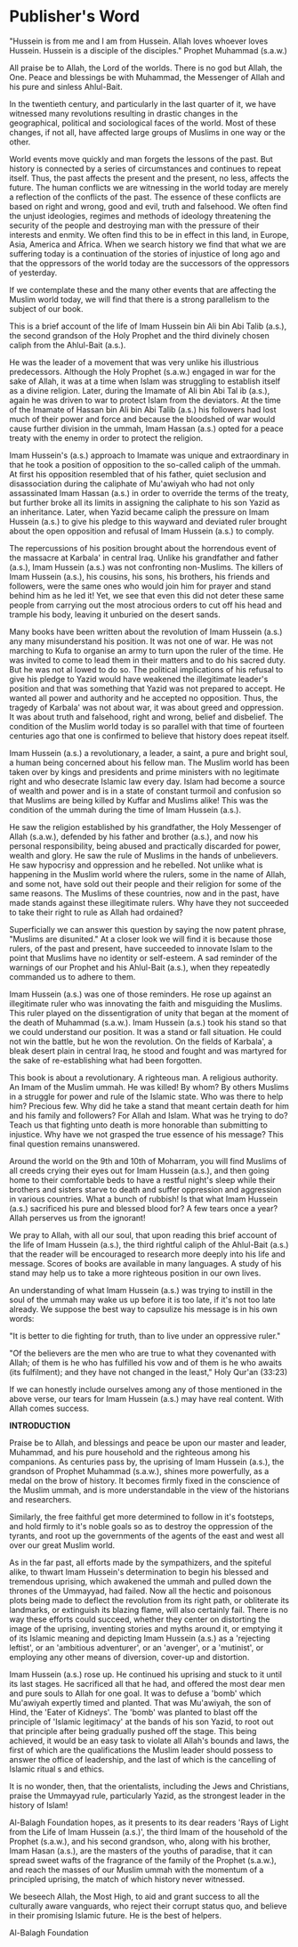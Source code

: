 Publisher's Word
================

"Hussein is from me and I am from Hussein. Allah loves whoever loves
Hussein. Hussein is a disciple of the disciples." Prophet Muhammad
(s.a.w.)

All praise be to Allah, the Lord of the worlds. There is no god but
Allah, the One. Peace and blessings be with Muhammad, the Messenger of
Allah and his pure and sinless Ahlul-Bait.

In the twentieth century, and particularly in the last quarter of it,
we have witnessed many revolutions resulting in drastic changes in the
geographical, political and sociological faces of the world. Most of
these changes, if not all, have affected large groups of Muslims in one
way or the other.

World events move quickly and man forgets the lessons of the past. But
history is connected by a series of circumstances and continues to
repeat itself. Thus, the past affects the present and the present, no
less, affects the future. The human conflicts we are witnessing in the
world today are merely a reflection of the conflicts of the past. The
essence of these conflicts are based on right and wrong, good and evil,
truth and falsehood.
We often find the unjust ideologies, regimes and methods of ideology
threatening the security of the people and destroying man with the
pressure of their interests and enmity. We often find this to be in
effect in this land, in Europe, Asia, America and Africa. When we search
history we find that what we are suffering today is a continuation of
the stories of injustice of long ago and that the oppressors of the
world today are the successors of the oppressors of yesterday.

If we contemplate these and the many other events that are affecting
the Muslim world today, we will find that there is a strong parallelism
to the subject of our book.

This is a brief account of the life of Imam Hussein bin Ali bin Abi
Talib (a.s.), the second grandson of the Holy Prophet and the third
divinely chosen caliph from the Ahlul-Bait (a.s.).

He was the leader of a movement that was very unlike his illustrious
predecessors. Although the Holy Prophet (s.a.w.) engaged in war for the
sake of Allah, it was at a time when Islam was struggling to establish
itself as a divine religion. Later, during the Imamate of Ali bin Abi
Tal ib (a.s.), again he was driven to war to protect Islam from the
deviators. At the time of the Imamate of Hassan bin Ali bin Abi Talib
(a.s.) his followers had lost much of their power and force and because
the bloodshed of war would cause further division in the ummah, Imam
Hassan (a.s.) opted for a peace treaty with the enemy in order to
protect the religion.

Imam Hussein's (a.s.) approach to Imamate was unique and extraordinary
in that he took a position of opposition to the so-called caliph of the
ummah. At first his opposition resembled that of his father, quiet
seclusion and disassociation during the caliphate of Mu'awiyah who had
not only assassinated Imam Hassan (a.s.) in order to override the terms
of the treaty, but further broke all its limits in assigning the
caliphate to his son Yazid as an inheritance. Later, when Yazid became
caliph the pressure on Imam Hussein (a.s.) to give his pledge to this
wayward and deviated ruler brought about the open opposition and refusal
of Imam Hussein (a.s.) to comply.

The repercussions of his position brought about the horrendous event of
the massacre at Karbala' in central Iraq. Unlike his grandfather and
father (a.s.), Imam Hussein (a.s.) was not confronting non-Muslims. The
killers of Imam Hussein (a.s.), his cousins, his sons, his brothers, his
friends and followers, were the same ones who would join him for prayer
and stand behind him as he led it! Yet, we see that even this did not
deter these same people from carrying out the most atrocious orders to
cut off his head and trample his body, leaving it unburied on the desert
sands.

Many books have been written about the revolution of Imam Hussein
(a.s.) any many misunderstand his position. It was not one of war. He
was not marching to Kufa to organise an army to turn upon the ruler of
the time. He was invited to come to lead them in their matters and to do
his sacred duty. But he was not al lowed to do so. The political
implications of his refusal to give his pledge to Yazid would have
weakened the illegitimate leader's position and that was something that
Yazid was not prepared to accept. He wanted all power and authority and
he accepted no opposition. Thus, the tragedy of Karbala' was not about
war, it was about greed and oppression. It was about truth and
falsehood, right and wrong, belief and disbelief. The condition of the
Muslim world today is so parallel with that time of fourteen centuries
ago that one is confirmed to believe that history does repeat itself.

Imam Hussein (a.s.) a revolutionary, a leader, a saint, a pure and
bright soul, a human being concerned about his fellow man. The Muslim
world has been taken over by kings and presidents and prime ministers
with no legitimate right and who desecrate Islamic law every day. Islam
had become a source of wealth and power and is in a state of constant
turmoil and confusion so that Muslims are being killed by Kuffar and
Muslims alike! This was the condition of the ummah during the time of
Imam Hussein (a.s.).

He saw the religion established by his grandfather, the Holy Messenger
of Allah (s.a.w.), defended by his father and brother (a.s.), and now
his personal responsibility, being abused and practically discarded for
power, wealth and glory. He saw the rule of Muslims in the hands of
unbelievers. He saw hypocrisy and oppression and he rebelled. Not unlike
what is happening in the Muslim world where the rulers, some in the name
of Allah, and some not, have sold out their people and their religion
for some of the same reasons. The Muslims of these countries, now and in
the past, have made stands against these illegitimate rulers. Why have
they not succeeded to take their right to rule as Allah had ordained?

Superficially we can answer this question by saying the now patent
phrase, "Muslims are disunited." At a closer look we will find it is
because those rulers, of the past and present, have succeeded to
innovate Islam to the point that Muslims have no identity or
self-esteem. A sad reminder of the warnings of our Prophet and his
Ahlul-Bait (a.s.), when they repeatedly commanded us to adhere to
them.

Imam Hussein (a.s.) was one of those reminders. He rose up against an
illegitimate ruler who was innovating the faith and misguiding the
Muslims. This ruler played on the dissentigration of unity that began at
the moment of the death of Muhammad (s.a.w.). Imam Hussein (a.s.) took
his stand so that we could understand our position. It was a stand or
fall situation. He could not win the battle, but he won the revolution.
On the fields of Karbala', a bleak desert plain in central Iraq, he
stood and fought and was martyred for the sake of re-establishing what
had been forgotten.

This book is about a revolutionary. A righteous man. A religious
authority. An Imam of the Muslim ummah. He was killed! By whom? By
others Muslims in a struggle for power and rule of the Islamic state.
Who was there to help him? Precious few. Why did he take a stand that
meant certain death for him and his family and followers? For Allah and
Islam. What was he trying to do? Teach us that fighting unto death is
more honorable than submitting to injustice. Why have we not grasped the
true essence of his message? This final question remains unanswered.

Around the world on the 9th and 10th of Moharram, you will find Muslims
of all creeds crying their eyes out for Imam Hussein (a.s.), and then
going home to their comfortable beds to have a restful night's sleep
while their brothers and sisters starve to death and suffer oppression
and aggression in various countries. What a bunch of rubbish! Is that
what Imam Hussein (a.s.) sacrificed his pure and blessed blood for? A
few tears once a year? Allah perserves us from the ignorant!

We pray to Allah, with all our soul, that upon reading this brief
account of the life of Imam Hussein (a.s.), the third rightful caliph of
the Ahlul-Bait (a.s.) that the reader will be encouraged to research
more deeply into his life and message. Scores of books are available in
many languages. A study of his stand may help us to take a more
righteous position in our own lives.

An understanding of what Imam Hussein (a.s.) was trying to instill in
the soul of the ummah may wake us up before it is too late, if it's not
too late already. We suppose the best way to capsulize his message is in
his own words:

"It is better to die fighting for truth, than to live under an
oppressive ruler."

"Of the believers are the men who are true to what they covenanted with
Allah; of them is he who has fulfilled his vow and of them is he who
awaits (its fulfilment); and they have not changed in the least," Holy
Qur'an (33:23)

If we can honestly include ourselves among any of those mentioned in
the above verse, our tears for Imam Hussein (a.s.) may have real
content. With Allah comes success.


**INTRODUCTION**

Praise be to Allah, and blessings and peace be upon our master and
leader, Muhammad, and his pure household and the righteous among his
companions. As centuries pass by, the uprising of Imam Hussein (a.s.),
the grandson of Prophet Muhammad (s.a.w.), shines more powerfully, as a
medal on the brow of history. It becomes firmly fixed in the conscience
of the Muslim ummah, and is more understandable in the view of the
historians and researchers.

Similarly, the free faithful get more determined to follow in it's
footsteps, and hold firmly to it's noble goals so as to destroy the
oppression of the tyrants, and root up the governments of the agents of
the east and west all over our great Muslim world.

As in the far past, all efforts made by the sympathizers, and the
spiteful alike, to thwart Imam Hussein's determination to begin his
blessed and tremendous uprising, which awakened the ummah and pulled
down the thrones of the Ummayyad, had failed. Now all the hectic and
poisonous plots being made to deflect the revolution from its right
path, or obliterate its landmarks, or extinguish its blazing flame, will
also certainly fail. There is no way these efforts could succeed,
whether they center on distorting the image of the uprising, inventing
stories and myths around it, or emptying it of its Islamic meaning and
depicting Imam Hussein (a.s.) as a 'rejecting leftist', or an 'ambitious
adventurer', or an 'avenger', or a 'mutinist', or employing any other
means of diversion, cover-up and distortion.

Imam Hussein (a.s.) rose up. He continued his uprising and stuck to it
until its last stages. He sacrificed all that he had, and offered the
most dear men and pure souls to Allah for one goal. It was to defuse a
'bomb' which Mu'awiyah expertly timed and planted. That was Mu'awiyah,
the son of Hind, the 'Eater of Kidneys'. The 'bomb' was planted to blast
off the principle of 'Islamic legitimacy' at the bands of his son Yazid,
to root out that principle after being gradually pushed off the stage.
This being achieved, it would be an easy task to violate all Allah's
bounds and laws, the first of which are the qualifications the Muslim
leader should possess to answer the office of leadership, and the last
of which is the cancelling of Islamic ritual s and ethics.

It is no wonder, then, that the orientalists, including the Jews and
Christians, praise the Ummayyad rule, particularly Yazid, as the
strongest leader in the history of Islam!

Al-Balagh Foundation hopes, as it presents to its dear readers 'Rays of
Light from the Life of Imam Hussein (a.s.)', the third Imam of the
household of the Prophet (s.a.w.), and his second grandson, who, along
with his brother, Imam Hasan (a.s.), are the masters of the youths of
paradise, that it can spread sweet wafts of the fragrance of the family
of the Prophet (s.a.w.), and reach the masses of our Muslim ummah with
the momentum of a principled uprising, the match of which history never
witnessed.

We beseech Allah, the Most High, to aid and grant success to all the
culturally aware vanguards, who reject their corrupt status quo, and
believe in their promising Islamic future. He is the best of helpers.


Al-Balagh Foundation


